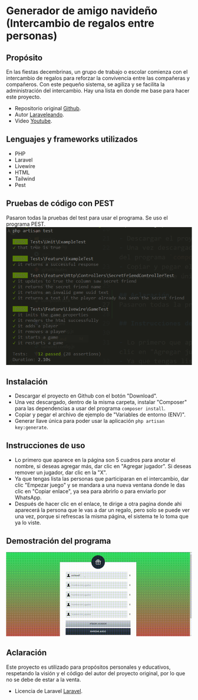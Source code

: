 # Generador de amigo navideño (Intercambio de regalos entre personas)

## Propósito

En las fiestas decembrinas, un grupo de trabajo o escolar comienza con el intercambio de regalos para reforzar la convivencia entre las compañeras y compañeros. Con este pequeño sistema, se agiliza y se facilita la administración del intercambio. Hay una lista en donde me base para hacer este proyecto.

- Repositorio original [Github](https://github.com/javierpomachagua/laraveleando-amigo-secreto).
- Autor [Laraveleando](https://laraveleando.dev/).
- Video [Youtube](https://www.youtube.com/watch?v=j769GkLNucE).

## Lenguajes y frameworks utilizados
- PHP
- Laravel
- Livewire
- HTML
- Tailwind
- Pest

## Pruebas de código con PEST

Pasaron todas la pruebas del test para usar el programa. Se uso el programa PEST.
![pest_test](docs\img\pest-test.png "Prueba test")

## Instalación

- Descargar el proyecto en Github con el botón "Download".
- Una vez descargado, dentro de la misma carpeta, instalar "Composer" para las dependencias a usar del programa `composer install`.
- Copiar y pegar el archivo de ejemplo de "Variables de entorno (ENV)".
- Generar llave única para poder usar la aplicación `php artisan key:generate`.

## Instrucciones de uso

- Lo primero que aparece en la página son 5 cuadros para anotar el nombre, si deseas agregar más, dar clic en "Agregar jugador". Si deseas remover un jugador, dar clic en la "X".
- Ya que tengas lista las personas que participaran en el intercambio, dar clic "Empezar juego" y se mandara a una nueva ventana donde le das clic en "Copiar enlace", ya sea para abrirlo o para enviarlo por WhatsApp.
- Después de hacer clic en el enlace, te dirige a otra pagina donde ahi aparecerá la persona que le vas a dar un regalo, pero solo se puede ver una vez, porque si refrescas la misma página, el sistema te lo toma que ya lo viste.

## Demostración del programa
![uso_del_programa](docs\img\uso-del-programa.gif "Demo programa")

## Aclaración
Este proyecto es utilizado para propósitos personales y educativos, respetando la visión y el código del autor del proyecto original, por lo que no se debe de estar a la venta.

- Licencia de Laravel [Laravel](docs\LARAVEL.md).